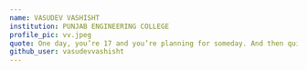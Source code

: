 ```yaml
---
name: VASUDEV VASHISHT
institution: PUNJAB ENGINEERING COLLEGE
profile_pic: vv.jpeg
quote: One day, you’re 17 and you’re planning for someday. And then quietly, without you ever really noticing, someday is today. And then someday is yesterday. And this is your life.
github_user: vasudevvashisht
---
```

